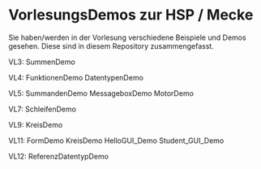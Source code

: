 # VorlesungsDemos zur HSP / Mecke

Sie haben/werden in der Vorlesung verschiedene Beispiele und Demos gesehen. Diese sind in diesem Repository zusammengefasst.

VL3:
SummenDemo

VL4: 
FunktionenDemo
DatentypenDemo

VL5:
SummandenDemo
MessageboxDemo
MotorDemo

VL7: 
SchleifenDemo

VL9: 
KreisDemo

VL11:
FormDemo
KreisDemo
HelloGUI_Demo
Student_GUI_Demo

VL12:
ReferenzDatentypDemo
